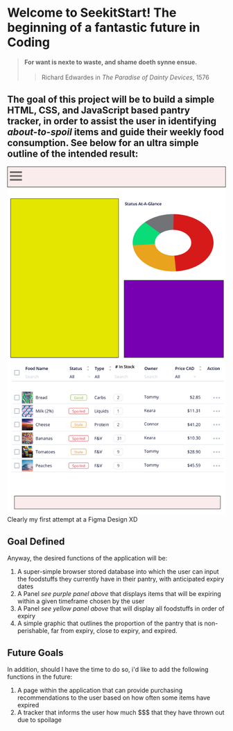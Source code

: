 # **Welcome to SeekitStart! The beginning of a fantastic future in Coding**

> ####   For want is nexte to waste, and shame doeth synne ensue.
>
>> Richard Edwardes in *The Paradise of Dainty Devices*, 1576

## The goal of this project will be to build a simple HTML, CSS, and JavaScript based pantry tracker, in order to assist the user in identifying *about-to-spoil* items and guide their weekly food consumption. See below for an ultra simple outline of the intended result:

![my first shitty attempt at a figma design!](/Assets/images/seekit1.png)
Clearly my first attempt at a Figma Design XD

## **Goal Defined**

Anyway, the desired functions of the application will be:

1. A super-simple browser stored database into which the user can input the foodstuffs they currently have in their pantry, with anticipated expiry dates
2. A Panel *see purple panel above* that displays items that will be expiring within a given timeframe chosen by the user
3. A Panel *see yellow panel above* that will display all foodstuffs in order of expiry
4. A simple graphic that outlines the proportion of the pantry that is non-perishable, far from expiry, close to expiry, and expired.

## **Future Goals**

In addition, should I have the time to do so, i'd like to add the following functions in the future:

1. A page within the application that can provide purchasing recommendations to the user based on how often some items have expired
2. A tracker that informs the user how much $$$ that they have thrown out due to spoilage